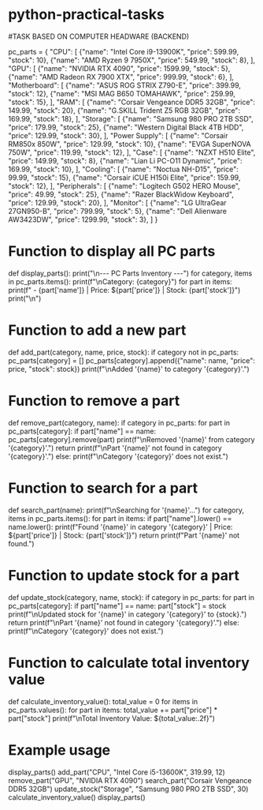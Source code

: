 # python-practical-tasks

#TASK BASED ON COMPUTER HEADWARE (BACKEND)

pc_parts = {
    "CPU": [
        {"name": "Intel Core i9-13900K", "price": 599.99, "stock": 10},
        {"name": "AMD Ryzen 9 7950X", "price": 549.99, "stock": 8},
    ],
    "GPU": [
        {"name": "NVIDIA RTX 4090", "price": 1599.99, "stock": 5},
        {"name": "AMD Radeon RX 7900 XTX", "price": 999.99, "stock": 6},
    ],
    "Motherboard": [
        {"name": "ASUS ROG STRIX Z790-E", "price": 399.99, "stock": 12},
        {"name": "MSI MAG B650 TOMAHAWK", "price": 259.99, "stock": 15},
    ],
    "RAM": [
        {"name": "Corsair Vengeance DDR5 32GB", "price": 149.99, "stock": 20},
        {"name": "G.SKILL Trident Z5 RGB 32GB", "price": 169.99, "stock": 18},
    ],
    "Storage": [
        {"name": "Samsung 980 PRO 2TB SSD", "price": 179.99, "stock": 25},
        {"name": "Western Digital Black 4TB HDD", "price": 129.99, "stock": 30},
    ],
    "Power Supply": [
        {"name": "Corsair RM850x 850W", "price": 129.99, "stock": 10},
        {"name": "EVGA SuperNOVA 750W", "price": 119.99, "stock": 12},
    ],
    "Case": [
        {"name": "NZXT H510 Elite", "price": 149.99, "stock": 8},
        {"name": "Lian Li PC-O11 Dynamic", "price": 169.99, "stock": 10},
    ],
    "Cooling": [
        {"name": "Noctua NH-D15", "price": 99.99, "stock": 15},
        {"name": "Corsair iCUE H150i Elite", "price": 159.99, "stock": 12},
    ],
    "Peripherals": [
        {"name": "Logitech G502 HERO Mouse", "price": 49.99, "stock": 25},
        {"name": "Razer BlackWidow Keyboard", "price": 129.99, "stock": 20},
    ],
    "Monitor": [
        {"name": "LG UltraGear 27GN950-B", "price": 799.99, "stock": 5},
        {"name": "Dell Alienware AW3423DW", "price": 1299.99, "stock": 3},
    ]
}

# Function to display all PC parts
def display_parts():
    print("\n--- PC Parts Inventory ---")
    for category, items in pc_parts.items():
        print(f"\nCategory: {category}")
        for part in items:
            print(f"  - {part['name']} | Price: ${part['price']} | Stock: {part['stock']}")
    print("\n")

# Function to add a new part
def add_part(category, name, price, stock):
    if category not in pc_parts:
        pc_parts[category] = []
    pc_parts[category].append({"name": name, "price": price, "stock": stock})
    print(f"\nAdded '{name}' to category '{category}'.")

# Function to remove a part
def remove_part(category, name):
    if category in pc_parts:
        for part in pc_parts[category]:
            if part["name"] == name:
                pc_parts[category].remove(part)
                print(f"\nRemoved '{name}' from category '{category}'.")
                return
        print(f"\nPart '{name}' not found in category '{category}'.")
    else:
        print(f"\nCategory '{category}' does not exist.")

# Function to search for a part
def search_part(name):
    print(f"\nSearching for '{name}'...")
    for category, items in pc_parts.items():
        for part in items:
            if part["name"].lower() == name.lower():
                print(f"Found '{name}' in category '{category}' | Price: ${part['price']} | Stock: {part['stock']}")
                return
    print(f"Part '{name}' not found.")

# Function to update stock for a part
def update_stock(category, name, stock):
    if category in pc_parts:
        for part in pc_parts[category]:
            if part["name"] == name:
                part["stock"] = stock
                print(f"\nUpdated stock for '{name}' in category '{category}' to {stock}.")
                return
        print(f"\nPart '{name}' not found in category '{category}'.")
    else:
        print(f"\nCategory '{category}' does not exist.")

# Function to calculate total inventory value
def calculate_inventory_value():
    total_value = 0
    for items in pc_parts.values():
        for part in items:
            total_value += part["price"] * part["stock"]
    print(f"\nTotal Inventory Value: ${total_value:.2f}")

# Example usage
display_parts()
add_part("CPU", "Intel Core i5-13600K", 319.99, 12)
remove_part("GPU", "NVIDIA RTX 4090")
search_part("Corsair Vengeance DDR5 32GB")
update_stock("Storage", "Samsung 980 PRO 2TB SSD", 30)
calculate_inventory_value()
display_parts()
